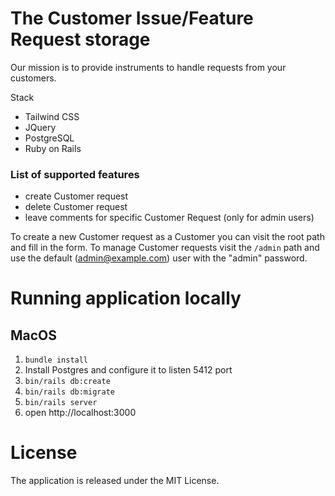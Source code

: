 # The Customer Issue/Feature Request storage

Our mission is to provide instruments to handle requests from your customers.

Stack
- Tailwind CSS
- JQuery
- PostgreSQL
- Ruby on Rails

### List of supported features
- create Customer request
- delete Customer request
- leave comments for specific Customer Request (only for admin users)

To create a new Customer request as a Customer you can visit the root path and fill in the form. To manage Customer requests visit the `/admin` path and use the default (admin@example.com) user with the "admin" password.

# Running application locally

## MacOS

1. `bundle install`
2. Install Postgres and configure it to listen 5412 port
3. `bin/rails db:create`
4. `bin/rails db:migrate`
5. `bin/rails server`
6. open http://localhost:3000

# License
The application is released under the MIT License.
